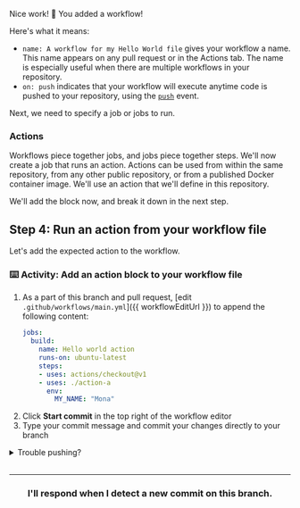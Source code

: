 Nice work! :tada: You added a workflow!

Here's what it means:
- `name: A workflow for my Hello World file` gives your workflow a name. This name appears on any pull request or in the Actions tab. The name is especially useful when there are multiple workflows in your repository.
- `on: push` indicates that your workflow will execute anytime code is pushed to your repository, using the [`push`](https://developer.github.com/v3/activity/events/types/#pushevent) event.

Next, we need to specify a job or jobs to run.

### Actions

Workflows piece together jobs, and jobs piece together steps. We'll now create a job that runs an action. Actions can be used from within the same repository, from any other public repository, or from a published Docker container image. We'll use an action that we'll define in this repository.

We'll add the block now, and break it down in the next step.

## Step 4: Run an action from your workflow file

Let's add the expected action to the workflow.

### :keyboard: Activity: Add an action block to your workflow file

1. As a part of this branch and pull request, [edit `.github/workflows/main.yml`]({{ workflowEditUrl }}) to append the following content:
    ```yaml
    jobs:
      build:
        name: Hello world action
        runs-on: ubuntu-latest    
        steps:
        - uses: actions/checkout@v1
        - uses: ./action-a
          env:
            MY_NAME: "Mona"
    ```
1. Click **Start commit** in the top right of the workflow editor
1. Type your commit message and commit your changes directly to your branch

<details><summary>Trouble pushing?</summary>

The `main.yml` file cannot be edited using an integration. Try editing the file using the web interface, or your command line.

It is possible that you are using an integration (like GitHub Desktop or any other tool that authenticates as you and pushes on your behalf) if you receive a message like the one below:

```shell
To https://github.com/your-username/your-repo.git
 ! [remote rejected] your-branch -> your-branch (refusing to allow an integration to update main.yml)
error: failed to push some refs to 'https://github.com/your-username/your-repo.git'
```
</details>
<br />

<hr>
<h3 align="center">I'll respond when I detect a new commit on this branch.</h3>
